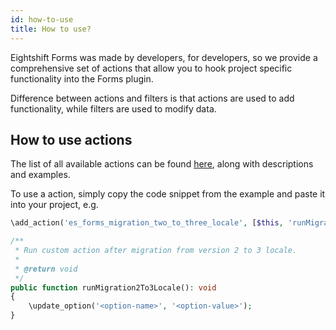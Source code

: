 ```yaml
---
id: how-to-use
title: How to use?
---
```


Eightshift Forms was made by developers, for developers, so we provide a comprehensive set of actions that allow you to hook project specific functionality into the Forms plugin.

Difference between actions and filters is that actions are used to add functionality, while filters are used to modify data.

## How to use actions

The list of all available actions can be found [here](https://github.com/uandhgroup/eightshift-forms/blob/develop/testFilters/testFilters.php), along with descriptions and examples.

To use a action, simply copy the code snippet from the example and paste it into your project, e.g.
```php
\add_action('es_forms_migration_two_to_three_locale', [$this, 'runMigration2To3Locale']);

/**
 * Run custom action after migration from version 2 to 3 locale.
 *
 * @return void
 */
public function runMigration2To3Locale(): void
{
	\update_option('<option-name>', '<option-value>');
}
```
